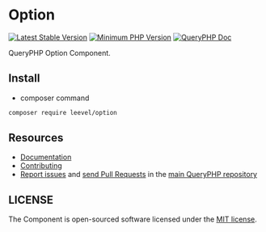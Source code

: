 Option
=================

[![Latest Stable Version](http://img.shields.io/packagist/v/leevel/option.svg)](https://packagist.org/packages/leevel/option)
<a href="https://php.net"><img src="https://img.shields.io/badge/php-%3E%3D%207.4.0-8892BF.svg" alt="Minimum PHP Version"></a>
[![QueryPHP Doc](https://img.shields.io/badge/docs-passing-green.svg?maxAge=2592000)](https://www.queryphp.com/docs/)

QueryPHP Option Component.

## Install

- composer command

```bash
composer require leevel/option
```

Resources
---------

  * [Documentation](https://www.queryphp.com/docs/component/option.html)
  * [Contributing](https://www.queryphp.com/docs/developer/)
  * [Report issues](https://github.com/hunzhiwange/framework/issues) and
    [send Pull Requests](https://github.com/hunzhiwange/framework/pulls)
    in the [main QueryPHP repository](https://github.com/hunzhiwange/framework)

## LICENSE

The Component is open-sourced software licensed under the [MIT license](LICENSE).